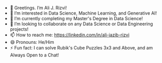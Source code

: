 - 👋 Greetings. I’m Ali J. Rizvi!
- 👀 I’m interested in Data Science, Machine Learning, and Generative AI!
- 🌱 I’m currently completing my Master's Degree in Data Science!
- 💞️ I’m looking to collaborate on any Data Science or Data Engineering projects!
- 📫 How to reach me: https://linkedin.com/in/ali-jazib-rizvi
- 😄 Pronouns: He/Him
- ⚡ Fun fact: I can solve Rubik's Cube Puzzles 3x3 and Above, and am Always Open to a Chat!

<!---
alijrizvi/alijrizvi is a ✨ special ✨ repository because its `README.md` (this file) appears on your GitHub profile.
You can click the Preview link to take a look at your changes.
--->
